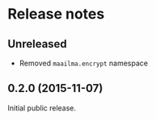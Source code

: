 # Release notes

## Unreleased

- Removed `maailma.encrypt` namespace

## 0.2.0 (2015-11-07)

Initial public release.
